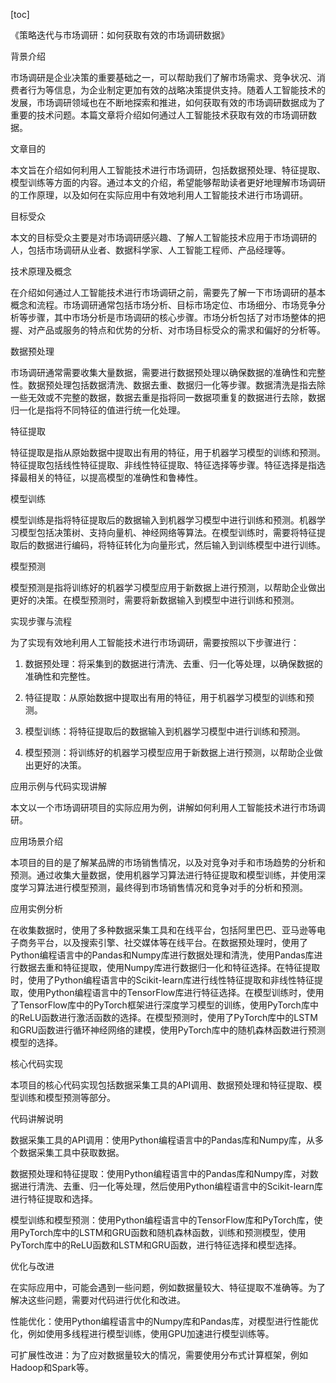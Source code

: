 
[toc]                    
                
                
《策略迭代与市场调研：如何获取有效的市场调研数据》

背景介绍

市场调研是企业决策的重要基础之一，可以帮助我们了解市场需求、竞争状况、消费者行为等信息，为企业制定更加有效的战略决策提供支持。随着人工智能技术的发展，市场调研领域也在不断地探索和推进，如何获取有效的市场调研数据成为了重要的技术问题。本篇文章将介绍如何通过人工智能技术获取有效的市场调研数据。

文章目的

本文旨在介绍如何利用人工智能技术进行市场调研，包括数据预处理、特征提取、模型训练等方面的内容。通过本文的介绍，希望能够帮助读者更好地理解市场调研的工作原理，以及如何在实际应用中有效地利用人工智能技术进行市场调研。

目标受众

本文的目标受众主要是对市场调研感兴趣、了解人工智能技术应用于市场调研的人，包括市场调研从业者、数据科学家、人工智能工程师、产品经理等。

技术原理及概念

在介绍如何通过人工智能技术进行市场调研之前，需要先了解一下市场调研的基本概念和流程。市场调研通常包括市场分析、目标市场定位、市场细分、市场竞争分析等步骤，其中市场分析是市场调研的核心步骤。市场分析包括了对市场整体的把握、对产品或服务的特点和优势的分析、对市场目标受众的需求和偏好的分析等。

数据预处理

市场调研通常需要收集大量数据，需要进行数据预处理以确保数据的准确性和完整性。数据预处理包括数据清洗、数据去重、数据归一化等步骤。数据清洗是指去除一些无效或不完整的数据，数据去重是指将同一数据项重复的数据进行去除，数据归一化是指将不同特征的值进行统一化处理。

特征提取

特征提取是指从原始数据中提取出有用的特征，用于机器学习模型的训练和预测。特征提取包括线性特征提取、非线性特征提取、特征选择等步骤。特征选择是指选择最相关的特征，以提高模型的准确性和鲁棒性。

模型训练

模型训练是指将特征提取后的数据输入到机器学习模型中进行训练和预测。机器学习模型包括决策树、支持向量机、神经网络等算法。在模型训练时，需要将特征提取后的数据进行编码，将特征转化为向量形式，然后输入到训练模型中进行训练。

模型预测

模型预测是指将训练好的机器学习模型应用于新数据上进行预测，以帮助企业做出更好的决策。在模型预测时，需要将新数据输入到模型中进行训练和预测。

实现步骤与流程

为了实现有效地利用人工智能技术进行市场调研，需要按照以下步骤进行：

1. 数据预处理：将采集到的数据进行清洗、去重、归一化等处理，以确保数据的准确性和完整性。

2. 特征提取：从原始数据中提取出有用的特征，用于机器学习模型的训练和预测。

3. 模型训练：将特征提取后的数据输入到机器学习模型中进行训练和预测。

4. 模型预测：将训练好的机器学习模型应用于新数据上进行预测，以帮助企业做出更好的决策。

应用示例与代码实现讲解

本文以一个市场调研项目的实际应用为例，讲解如何利用人工智能技术进行市场调研。

应用场景介绍

本项目的目的是了解某品牌的市场销售情况，以及对竞争对手和市场趋势的分析和预测。通过收集大量数据，使用机器学习算法进行特征提取和模型训练，并使用深度学习算法进行模型预测，最终得到市场销售情况和竞争对手的分析和预测。

应用实例分析

在收集数据时，使用了多种数据采集工具和在线平台，包括阿里巴巴、亚马逊等电子商务平台，以及搜索引擎、社交媒体等在线平台。在数据预处理时，使用了Python编程语言中的Pandas和Numpy库进行数据处理和清洗，使用Pandas库进行数据去重和特征提取，使用Numpy库进行数据归一化和特征选择。在特征提取时，使用了Python编程语言中的Scikit-learn库进行线性特征提取和非线性特征提取，使用Python编程语言中的TensorFlow库进行特征选择。在模型训练时，使用了TensorFlow库中的PyTorch框架进行深度学习模型的训练，使用PyTorch库中的ReLU函数进行激活函数的选择。在模型预测时，使用了PyTorch库中的LSTM和GRU函数进行循环神经网络的建模，使用PyTorch库中的随机森林函数进行预测模型的选择。

核心代码实现

本项目的核心代码实现包括数据采集工具的API调用、数据预处理和特征提取、模型训练和模型预测等部分。

代码讲解说明

数据采集工具的API调用：使用Python编程语言中的Pandas库和Numpy库，从多个数据采集工具中获取数据。

数据预处理和特征提取：使用Python编程语言中的Pandas库和Numpy库，对数据进行清洗、去重、归一化等处理，然后使用Python编程语言中的Scikit-learn库进行特征提取和选择。

模型训练和模型预测：使用Python编程语言中的TensorFlow库和PyTorch库，使用PyTorch库中的LSTM和GRU函数和随机森林函数，训练和预测模型，使用PyTorch库中的ReLU函数和LSTM和GRU函数，进行特征选择和模型选择。

优化与改进

在实际应用中，可能会遇到一些问题，例如数据量较大、特征提取不准确等。为了解决这些问题，需要对代码进行优化和改进。

性能优化：使用Python编程语言中的Numpy库和Pandas库，对模型进行性能优化，例如使用多线程进行模型训练，使用GPU加速进行模型训练等。

可扩展性改进：为了应对数据量较大的情况，需要使用分布式计算框架，例如Hadoop和Spark等。

